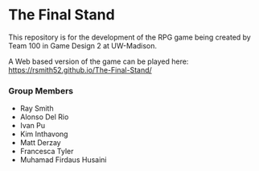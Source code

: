 # The Final Stand

This repository is for the development of the RPG game being created by Team 100 in Game Design 2 at UW-Madison.

A Web based version of the game can be played here: https://rsmith52.github.io/The-Final-Stand/

### Group Members
* Ray Smith
* Alonso Del Rio
* Ivan Pu
* Kim Inthavong 
* Matt Derzay
* Francesca Tyler
* Muhamad Firdaus Husaini
